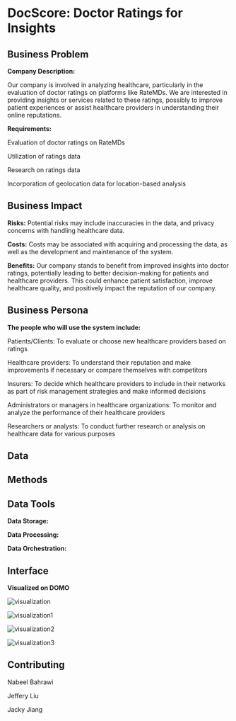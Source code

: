 # DocScore: Doctor Ratings for Insights

## Business Problem

**Company Description:**

Our company is involved in analyzing healthcare, particularly in the evaluation of doctor ratings on platforms like RateMDs. We are interested in providing insights or services related to these ratings, possibly to improve patient experiences or assist healthcare providers in understanding their online reputations.

**Requirements:**

Evaluation of doctor ratings on RateMDs

Utilization of ratings data 

Research on ratings data 

Incorporation of geolocation data for location-based analysis


## Business Impact

**Risks:** Potential risks may include inaccuracies in the data, and privacy concerns with handling healthcare data.

**Costs:** Costs may be associated with acquiring and processing the data, as well as the development and maintenance of the system.

**Benefits:** Our company stands to benefit from improved insights into doctor ratings, potentially leading to better decision-making for patients and healthcare providers. This could enhance patient satisfaction, improve healthcare quality, and positively impact the reputation of our company.

## Business Persona

**The people who will use the system include:**


Patients/Clients: To evaluate or choose new healthcare providers based on ratings

Healthcare providers: To understand their reputation and make improvements if necessary or compare themselves with competitors

Insurers: To decide which healthcare providers to include in their networks as part of risk management strategies and make informed decisions

Administrators or managers in healthcare organizations: To monitor and analyze the performance of their healthcare providers

Researchers or analysts: To conduct further research or analysis on healthcare data for various purposes


## Data

## Methods

## Data Tools

**Data Storage:**

**Data Processing:**

**Data Orchestration:**

## Interface

**Visualized on DOMO** 

![visualization](https://github.com/Nabeel2002/Doctor-Ratings/assets/160162018/c49319ae-bc01-46fe-8aaa-36564b4b9c2e)

![visualization1](https://github.com/Nabeel2002/Doctor-Ratings/assets/160162018/a31448d4-3a84-4203-b764-0548492724de)

![visualization2](https://github.com/Nabeel2002/Doctor-Ratings/assets/160162018/6b04e7db-a0e6-4f00-b68a-5190825fa684)

![visualization3](https://github.com/Nabeel2002/Doctor-Ratings/assets/160162018/c93f3ed4-c723-4671-99ea-06b37274420e)



## Contributing

Nabeel Bahrawi 

Jeffery Liu 

Jacky Jiang
